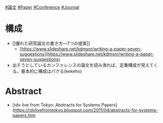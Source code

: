[#論文](論文) [#Paper](Paper) [#Conference](Conference) [#Journal](Journal)

# 構成
- [[優れた研究論文の書き方―7つの提案]]
	- [https://www.slideshare.net/kdmsnr/writing-a-paper-seven-suggestions](https://www.slideshare.net/kdmsnr/writing-a-paper-seven-suggestions)
- 出そうとしているカンファレンスの論文を読み漁れば、定番構成が見えてくる。基本的に構成はパクる(kekeho)

# Abstract
- [rdv live from Tokyo: Abstracts for Systems Papers](https://rdvlivefromtokyo.blogspot.com/2011/04/abstracts-for-systems-papers.htm